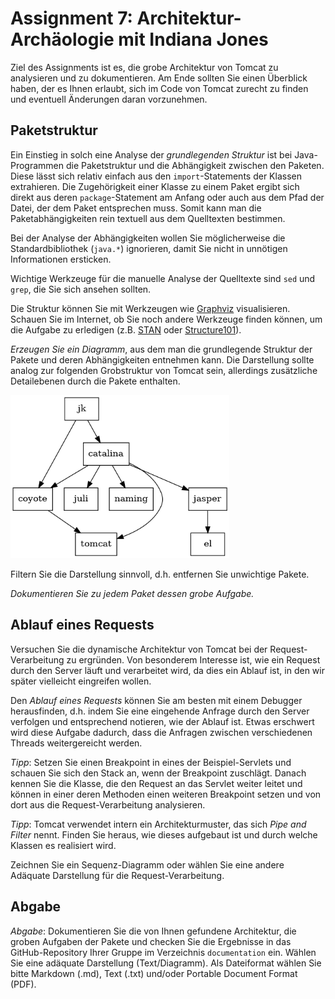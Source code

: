 # Assignment 7: Architektur-Archäologie mit Indiana Jones

Ziel des Assignments ist es, die grobe Architektur von Tomcat zu analysieren und zu dokumentieren. Am Ende sollten Sie einen Überblick haben, der es Ihnen erlaubt, sich im Code von Tomcat zurecht zu finden und eventuell Änderungen daran vorzunehmen.

## Paketstruktur

Ein Einstieg in solch eine Analyse der *grundlegenden Struktur* ist bei Java-Programmen die Paketstruktur und die Abhängigkeit zwischen den Paketen. Diese lässt sich relativ einfach aus den `import`-Statements der Klassen extrahieren. Die Zugehörigkeit einer Klasse zu einem Paket ergibt sich direkt aus deren `package`-Statement am Anfang oder auch aus dem Pfad der Datei, der dem Paket entsprechen muss. Somit kann man die Paketabhängigkeiten rein textuell aus dem Quelltexten bestimmen.

Bei der Analyse der Abhängigkeiten wollen Sie möglicherweise die Standardbibliothek (`java.*`) ignorieren, damit Sie nicht in unnötigen Informationen ersticken.

Wichtige Werkzeuge für die manuelle Analyse der Quelltexte sind `sed` und `grep`, die Sie sich ansehen sollten.

Die Struktur können Sie mit Werkzeugen wie [Graphviz](https://www.graphviz.org) visualisieren. Schauen Sie im Internet, ob Sie noch andere Werkzeuge finden können, um die Aufgabe zu erledigen (z.B. [STAN](http://stan4j.com) oder [Structure101](https://structure101.com)).

_Erzeugen Sie ein Diagramm_, aus dem man die grundlegende Struktur der Pakete und deren Abhängigkeiten entnehmen kann. Die Darstellung sollte analog zur folgenden Grobstruktur von Tomcat sein, allerdings zusätzliche Detailebenen durch die Pakete enthalten.

<img src="modules.png" width="350">

Filtern Sie die Darstellung sinnvoll, d.h. entfernen Sie unwichtige Pakete.

_Dokumentieren Sie zu jedem Paket dessen grobe Aufgabe._


## Ablauf eines Requests

Versuchen Sie die dynamische Architektur von Tomcat bei der Request-Verarbeitung zu ergründen. Von besonderem Interesse ist, wie ein Request durch den Server läuft und verarbeitet wird, da dies ein Ablauf ist, in den wir später vielleicht eingreifen wollen.

Den *Ablauf eines Requests* können Sie am besten mit einem Debugger herausfinden, d.h. indem Sie eine eingehende Anfrage durch den Server verfolgen und entsprechend notieren, wie der Ablauf ist. Etwas erschwert wird diese Aufgabe dadurch, dass die Anfragen zwischen verschiedenen Threads weitergereicht werden.

*Tipp*: Setzen Sie einen Breakpoint in eines der Beispiel-Servlets und schauen Sie sich den Stack an, wenn der Breakpoint zuschlägt. Danach kennen Sie die Klasse, die den Request an das Servlet weiter leitet und können in einer deren Methoden einen weiteren Breakpoint setzen und von dort aus die Request-Verarbeitung analysieren.

*Tipp*: Tomcat verwendet intern ein Architekturmuster, das sich _Pipe and Filter_ nennt. Finden Sie heraus, wie dieses aufgebaut ist und durch welche Klassen es realisiert wird.

Zeichnen Sie ein Sequenz-Diagramm oder wählen Sie eine andere Adäquate Darstellung für die Request-Verarbeitung.

## Abgabe

_Abgabe_: Dokumentieren Sie die von Ihnen gefundene Architektur, die groben Aufgaben der Pakete und checken Sie die Ergebnisse in das GitHub-Repository Ihrer Gruppe im Verzeichnis `documentation` ein. Wählen Sie eine adäquate Darstellung (Text/Diagramm). Als Dateiformat wählen Sie bitte Markdown (.md), Text (.txt) und/oder Portable Document Format (PDF).

